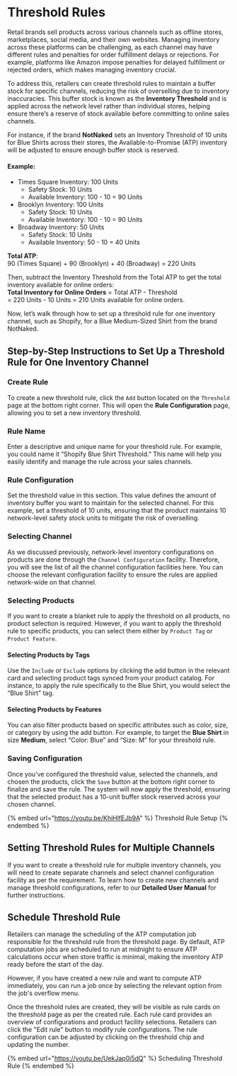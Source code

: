# Threshold Rules

Retail brands sell products across various channels such as offline stores, marketplaces, social media, and their own websites. Managing inventory across these platforms can be challenging, as each channel may have different rules and penalties for order fulfillment delays or rejections. For example, platforms like Amazon impose penalties for delayed fulfillment or rejected orders, which makes managing inventory crucial.

To address this, retailers can create threshold rules to maintain a buffer stock for specific channels, reducing the risk of overselling due to inventory inaccuracies. This buffer stock is known as the **Inventory Threshold** and is applied across the network level rather than individual stores, helping ensure there’s a reserve of stock available before committing to online sales channels.

For instance, if the brand **NotNaked** sets an Inventory Threshold of 10 units for Blue Shirts across their stores, the Available-to-Promise (ATP) inventory will be adjusted to ensure enough buffer stock is reserved.

#### Example:

* Times Square Inventory: 100 Units
  * Safety Stock: 10 Units
  * Available Inventory: 100 - 10 = 90 Units
* Brooklyn Inventory: 100 Units
  * Safety Stock: 10 Units
  * Available Inventory: 100 - 10 = 90 Units
* Broadway Inventory: 50 Units
  * Safety Stock: 10 Units
  * Available Inventory: 50 - 10 = 40 Units

**Total ATP**:\
90 (Times Square) + 90 (Brooklyn) + 40 (Broadway) = 220 Units

Then, subtract the Inventory Threshold from the Total ATP to get the total inventory available for online orders:\
**Total Inventory for Online Orders** = Total ATP - Threshold\
\= 220 Units - 10 Units = 210 Units available for online orders.

Now, let’s walk through how to set up a threshold rule for one inventory channel, such as Shopify, for a Blue Medium-Sized Shirt from the brand NotNaked.

## Step-by-Step Instructions to Set Up a Threshold Rule for One Inventory Channel

### Create Rule

To create a new threshold rule, click the `Add` button located on the `Threshold` page at the bottom right corner. This will open the **Rule Configuration** page, allowing you to set a new inventory threshold.

### Rule Name

Enter a descriptive and unique name for your threshold rule. For example, you could name it “Shopify Blue Shirt Threshold.” This name will help you easily identify and manage the rule across your sales channels.

### Rule Configuration

Set the threshold value in this section. This value defines the amount of inventory buffer you want to maintain for the selected channel. For this example, set a threshold of 10 units, ensuring that the product maintains 10 network-level safety stock units to mitigate the risk of overselling.

### Selecting Channel

As we discussed previously, network-level inventory configurations on products are done through the `Channel Configuration` facility. Therefore, you will see the list of all the channel configuration facilities here. You can choose the relevant configuration facility to ensure the rules are applied network-wide on that channel.

### Selecting Products

If you want to create a blanket rule to apply the threshold on all products, no product selection is required. However, if you want to apply the threshold rule to specific products, you can select them either by `Product Tag` or `Product Feature`.

#### Selecting Products by Tags

Use the `Include` or `Exclude` options by clicking the add button in the relevant card and selecting product tags synced from your product catalog. For instance, to apply the rule specifically to the Blue Shirt, you would select the “Blue Shirt” tag.

#### Selecting Products by Features

You can also filter products based on specific attributes such as color, size, or category by using the add button. For example, to target the **Blue Shirt** in size **Medium**, select “Color: Blue” and “Size: M” for your threshold rule.

### Saving Configuration

Once you’ve configured the threshold value, selected the channels, and chosen the products, click the `Save` button at the bottom right corner to finalize and save the rule. The system will now apply the threshold, ensuring that the selected product has a 10-unit buffer stock reserved across your chosen channel.



{% embed url="https://youtu.be/KhiHlfEJb9A" %}
Threshold Rule Setup
{% endembed %}

## Setting Threshold Rules for Multiple Channels

If you want to create a threshold rule for multiple inventory channels, you will need to create separate channels and select channel configuration facility as per the requirement. To learn how to create new channels and manage threshold configurations, refer to our **Detailed User Manual** for further instructions.

## Schedule Threshold Rule

Retailers can manage the scheduling of the ATP computation job responsible for the threshold rule from the threshold page. By default, ATP computation jobs are scheduled to run at midnight to ensure ATP calculations occur when store traffic is minimal, making the inventory ATP ready before the start of the day.

However, if you have created a new rule and want to compute ATP immediately, you can run a job once by selecting the relevant option from the job's overflow menu.

Once the threshold rules are created, they will be visible as rule cards on the threshold page as per the created rule. Each rule card provides an overview of configurations and product facility selections. Retailers can click the "Edit rule" button to modify rule configurations. The rule configuration can be adjusted by clicking on the threshold chip and updating the number.

{% embed url="https://youtu.be/UekJap0j5dQ" %}
Scheduling Threshold Rule
{% endembed %}





